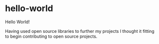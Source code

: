 # hello-world
Hello World!

Having used open source libraries to further my projects I thought it fitting to begin contributing to open source projects. 
